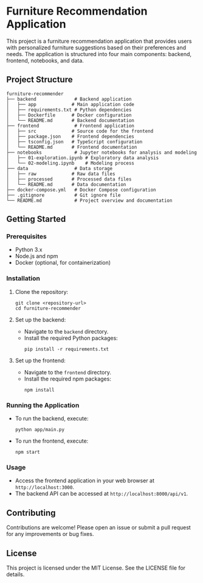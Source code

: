 # Furniture Recommendation Application

This project is a furniture recommendation application that provides users with personalized furniture suggestions based on their preferences and needs. The application is structured into four main components: backend, frontend, notebooks, and data.

## Project Structure

```
furniture-recommender
├── backend              # Backend application
│   ├── app             # Main application code
│   ├── requirements.txt # Python dependencies
│   ├── Dockerfile      # Docker configuration
│   └── README.md       # Backend documentation
├── frontend             # Frontend application
│   ├── src             # Source code for the frontend
│   ├── package.json    # Frontend dependencies
│   ├── tsconfig.json   # TypeScript configuration
│   └── README.md       # Frontend documentation
├── notebooks            # Jupyter notebooks for analysis and modeling
│   ├── 01-exploration.ipynb # Exploratory data analysis
│   └── 02-modeling.ipynb    # Modeling process
├── data                 # Data storage
│   ├── raw             # Raw data files
│   ├── processed       # Processed data files
│   └── README.md       # Data documentation
├── docker-compose.yml   # Docker Compose configuration
├── .gitignore           # Git ignore file
└── README.md            # Project overview and documentation
```

## Getting Started

### Prerequisites

- Python 3.x
- Node.js and npm
- Docker (optional, for containerization)

### Installation

1. Clone the repository:
   ```
   git clone <repository-url>
   cd furniture-recommender
   ```

2. Set up the backend:
   - Navigate to the `backend` directory.
   - Install the required Python packages:
     ```
     pip install -r requirements.txt
     ```

3. Set up the frontend:
   - Navigate to the `frontend` directory.
   - Install the required npm packages:
     ```
     npm install
     ```

### Running the Application

- To run the backend, execute:
  ```
  python app/main.py
  ```

- To run the frontend, execute:
  ```
  npm start
  ```

### Usage

- Access the frontend application in your web browser at `http://localhost:3000`.
- The backend API can be accessed at `http://localhost:8000/api/v1`.

## Contributing

Contributions are welcome! Please open an issue or submit a pull request for any improvements or bug fixes.

## License

This project is licensed under the MIT License. See the LICENSE file for details.